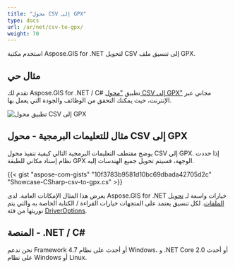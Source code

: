 ```yaml
---
title: "محول CSV إلى GPX"
type: docs
url: /ar/net/csv-to-gpx/
weight: 70
---
```


استخدم مكتبة Aspose.GIS for .NET لتحويل CSV إلى تنسيق ملف GPX.

## **مثال حي**

تقدم لك Aspose.GIS for .NET / C# تطبيق ["محول CSV إلى GPX"](https://products.aspose.app/gis/conversion/csv-to-gpx) مجاني عبر الإنترنت، حيث يمكنك التحقق من الوظائف والجودة التي يعمل بها.

![تطبيق محول CSV إلى GPX](conversion.png)

## **مثال للتعليمات البرمجية - محول CSV إلى GPX**

يوضح مقتطف التعليمات البرمجية التالي كيفية تنفيذ محول CSV إلى GPX. إذا حددت نظام إسناد مكاني للطبقة GPX الوجهة، فسيتم تحويل جميع الهندسات إليه. 

{{< gist "aspose-com-gists" "10f3783b9581d10bc69dbada42705d2c" "Showcase-CSharp-csv-to-gpx.cs" >}}

يعرض هذا المثال الإمكانات العامة. لدى Aspose.GIS for .NET خيارات واسعة لـ [تحويل الملفات](https://docs.aspose.com/gis/net/vector-layers/). لكل تنسيق يعتمد على المتجهات خيارات القراءة / الكتابة الخاصة به والتي يتم توريثها من فئة [DriverOptions](https://reference.aspose.com/gis/net/aspose.gis/driveroptions).

## **المنصة - .NET / C#**

نحن ندعم Framework 4.7 أو أحدث على نظام Windows، و .NET Core 2.0 أو أحدث على نظام Windows أو Linux.
